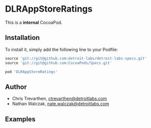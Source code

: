 # DLRAppStoreRatings

This is a <b>internal</b> CocoaPod.

## Installation

To install it, simply add the following line to your Podfile:

```rb
source 'git://git@github.com:detroit-labs/detroit-labs-specs.git'
source 'git://git@github.com:CocoaPods/Specs.git'

pod 'DLRAppStoreRatings'
```

## Author

- Chris Trevarthen, ctrevarthen@detroitlabs.com
- Nathan Walczak, nate.walczak@detroitlabs.com

## Examples
